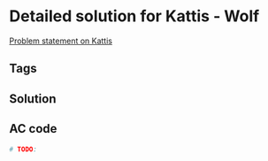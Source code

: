 # Detailed solution for Kattis - Wolf

[Problem statement on Kattis](https://open.kattis.com/problems/wolf)


## Tags



## Solution



## AC code

```python
# TODO:
```
